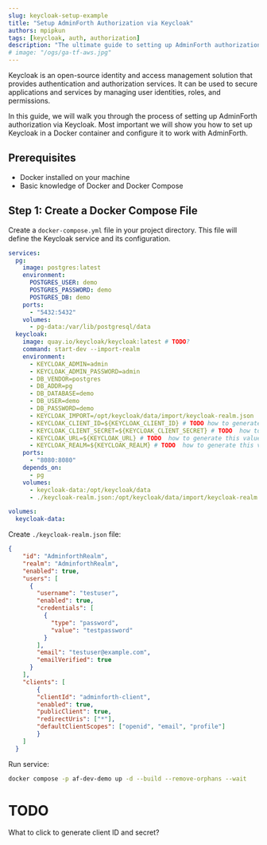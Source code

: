 ```yaml
---
slug: keycloak-setup-example
title: "Setup AdminForth Authorization via Keycloak"
authors: mpipkun
tags: [keycloak, auth, authorization]
description: "The ultimate guide to setting up AdminForth authorization via Keycloak"
# image: "/ogs/ga-tf-aws.jpg"
---
```


Keycloak is an open-source identity and access management solution that provides authentication and authorization services. It can be used to secure applications and services by managing user identities, roles, and permissions.

In this guide, we will walk you through the process of setting up AdminForth authorization via Keycloak. Most important we will show you how to set up Keycloak in a Docker container and configure it to work with AdminForth.

## Prerequisites

- Docker installed on your machine
- Basic knowledge of Docker and Docker Compose

## Step 1: Create a Docker Compose File

Create a `docker-compose.yml` file in your project directory. This file will define the Keycloak service and its configuration.

```yaml
services:
  pg:
    image: postgres:latest
    environment:
      POSTGRES_USER: demo
      POSTGRES_PASSWORD: demo
      POSTGRES_DB: demo
    ports:
      - "5432:5432"
    volumes:
      - pg-data:/var/lib/postgresql/data
  keycloak:
    image: quay.io/keycloak/keycloak:latest # TODO?
    command: start-dev --import-realm
    environment:
      - KEYCLOAK_ADMIN=admin
      - KEYCLOAK_ADMIN_PASSWORD=admin
      - DB_VENDOR=postgres
      - DB_ADDR=pg
      - DB_DATABASE=demo
      - DB_USER=demo
      - DB_PASSWORD=demo
      - KEYCLOAK_IMPORT=/opt/keycloak/data/import/keycloak-realm.json
      - KEYCLOAK_CLIENT_ID=${KEYCLOAK_CLIENT_ID} # TODO how to generate this values? Are they needed here at all
      - KEYCLOAK_CLIENT_SECRET=${KEYCLOAK_CLIENT_SECRET} # TODO  how to generate this values? Are they needed here at all
      - KEYCLOAK_URL=${KEYCLOAK_URL} # TODO  how to generate this values? Are they needed here at all
      - KEYCLOAK_REALM=${KEYCLOAK_REALM} # TODO  how to generate this values? Are they needed here at all
    ports:
      - "8080:8080"
    depends_on:
      - pg
    volumes:
      - keycloak-data:/opt/keycloak/data
      - ./keycloak-realm.json:/opt/keycloak/data/import/keycloak-realm.json

volumes:
  keycloak-data:
```

Create `./keycloak-realm.json` file:

```json
{
    "id": "AdminforthRealm",
    "realm": "AdminforthRealm",
    "enabled": true,
    "users": [
      {
        "username": "testuser",
        "enabled": true,
        "credentials": [
          {
            "type": "password",
            "value": "testpassword"
          }
        ],
        "email": "testuser@example.com",
        "emailVerified": true
      }
    ],
    "clients": [
        {
        "clientId": "adminforth-client",
        "enabled": true,
        "publicClient": true,
        "redirectUris": ["*"],
        "defaultClientScopes": ["openid", "email", "profile"]
        }
    ]
  }
```


Run service:

```bash
docker compose -p af-dev-demo up -d --build --remove-orphans --wait
```


# TODO 

What to click to generate client ID and secret?
